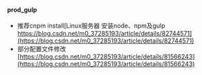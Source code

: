 #### prod_gulp

- 推荐cnpm install[Linux服务器 安装node、npm及gulp https://blog.csdn.net/m0_37285193/article/details/82744571](https://blog.csdn.net/m0_37285193/article/details/82744571)
- 部分配置文件修改[https://blog.csdn.net/m0_37285193/article/details/81566243](https://blog.csdn.net/m0_37285193/article/details/81566243)
